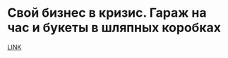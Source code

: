 # Свой бизнес в кризис. Гараж на час и букеты в шляпных коробках



[LINK](https://varlamov.ru/1462666.html)